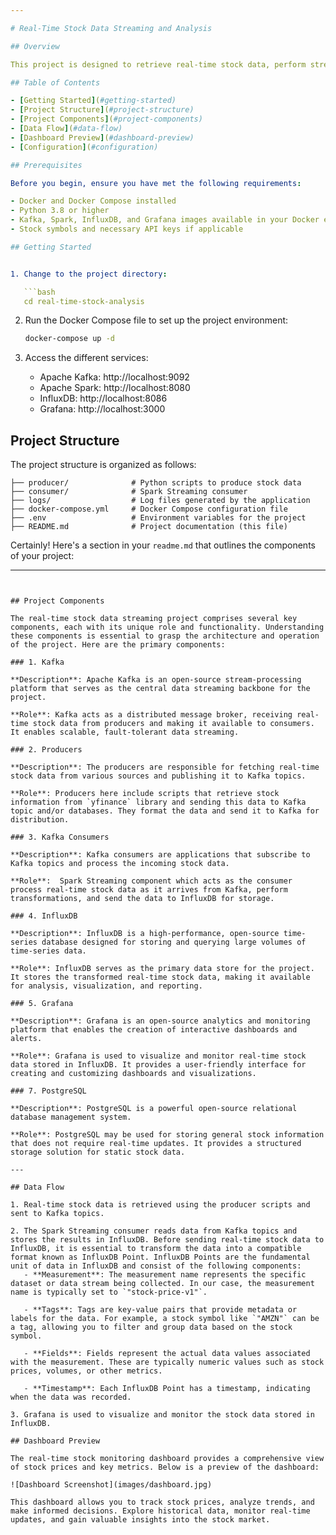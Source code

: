 ```yaml
---

# Real-Time Stock Data Streaming and Analysis

## Overview

This project is designed to retrieve real-time stock data, perform streaming data analysis using Apache Kafka and Apache Spark, store data in InfluxDB, and visualize the data with Grafana. It aims to provide insights into the stock market and allow users to monitor stock prices effectively.  General information regarding the stock is also retrieved and stored onto a Postrgesql database.

## Table of Contents

- [Getting Started](#getting-started)
- [Project Structure](#project-structure)
- [Project Components](#project-components)
- [Data Flow](#data-flow)
- [Dashboard Preview](#dashboard-preview)
- [Configuration](#configuration)

## Prerequisites

Before you begin, ensure you have met the following requirements:

- Docker and Docker Compose installed
- Python 3.8 or higher
- Kafka, Spark, InfluxDB, and Grafana images available in your Docker environment
- Stock symbols and necessary API keys if applicable

## Getting Started


1. Change to the project directory:

   ```bash
   cd real-time-stock-analysis
   ```

2. Run the Docker Compose file to set up the project environment:

   ```bash
   docker-compose up -d
   ```

3. Access the different services:

   - Apache Kafka: http://localhost:9092
   - Apache Spark: http://localhost:8080
   - InfluxDB: http://localhost:8086
   - Grafana: http://localhost:3000

## Project Structure

The project structure is organized as follows:

```
├── producer/              # Python scripts to produce stock data
├── consumer/              # Spark Streaming consumer
├── logs/                  # Log files generated by the application
├── docker-compose.yml     # Docker Compose configuration file
├── .env                   # Environment variables for the project
├── README.md              # Project documentation (this file)
```
Certainly! Here's a section in your `readme.md` that outlines the components of your project:

---
```


## Project Components

The real-time stock data streaming project comprises several key components, each with its unique role and functionality. Understanding these components is essential to grasp the architecture and operation of the project. Here are the primary components:

### 1. Kafka

**Description**: Apache Kafka is an open-source stream-processing platform that serves as the central data streaming backbone for the project.

**Role**: Kafka acts as a distributed message broker, receiving real-time stock data from producers and making it available to consumers. It enables scalable, fault-tolerant data streaming.

### 2. Producers

**Description**: The producers are responsible for fetching real-time stock data from various sources and publishing it to Kafka topics.

**Role**: Producers here include scripts that retrieve stock information from `yfinance` library and sending this data to Kafka topic and/or databases. They format the data and send it to Kafka for distribution.

### 3. Kafka Consumers

**Description**: Kafka consumers are applications that subscribe to Kafka topics and process the incoming stock data.

**Role**:  Spark Streaming component which acts as the consumer process real-time stock data as it arrives from Kafka, perform transformations, and send the data to InfluxDB for storage.

### 4. InfluxDB

**Description**: InfluxDB is a high-performance, open-source time-series database designed for storing and querying large volumes of time-series data.

**Role**: InfluxDB serves as the primary data store for the project. It stores the transformed real-time stock data, making it available for analysis, visualization, and reporting.

### 5. Grafana

**Description**: Grafana is an open-source analytics and monitoring platform that enables the creation of interactive dashboards and alerts.

**Role**: Grafana is used to visualize and monitor real-time stock data stored in InfluxDB. It provides a user-friendly interface for creating and customizing dashboards and visualizations.

### 7. PostgreSQL

**Description**: PostgreSQL is a powerful open-source relational database management system.

**Role**: PostgreSQL may be used for storing general stock information that does not require real-time updates. It provides a structured storage solution for static stock data.

---

## Data Flow

1. Real-time stock data is retrieved using the producer scripts and sent to Kafka topics.

2. The Spark Streaming consumer reads data from Kafka topics and stores the results in InfluxDB. Before sending real-time stock data to InfluxDB, it is essential to transform the data into a compatible format known as InfluxDB Point. InfluxDB Points are the fundamental unit of data in InfluxDB and consist of the following components:
   - **Measurement**: The measurement name represents the specific dataset or data stream being collected. In our case, the measurement name is typically set to `"stock-price-v1"`.

   - **Tags**: Tags are key-value pairs that provide metadata or labels for the data. For example, a stock symbol like `"AMZN"` can be a tag, allowing you to filter and group data based on the stock       symbol.

   - **Fields**: Fields represent the actual data values associated with the measurement. These are typically numeric values such as stock prices, volumes, or other metrics.

   - **Timestamp**: Each InfluxDB Point has a timestamp, indicating when the data was recorded.

3. Grafana is used to visualize and monitor the stock data stored in InfluxDB.

## Dashboard Preview

The real-time stock monitoring dashboard provides a comprehensive view of stock prices and key metrics. Below is a preview of the dashboard:

![Dashboard Screenshot](images/dashboard.jpg)

This dashboard allows you to track stock prices, analyze trends, and make informed decisions. Explore historical data, monitor real-time updates, and gain valuable insights into the stock market.




